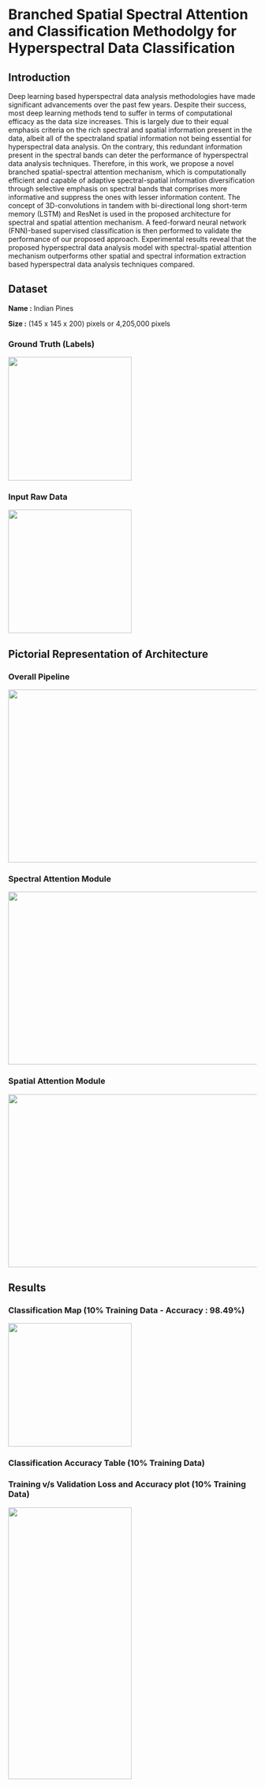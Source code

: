 # Branched Spatial Spectral Attention and Classification Methodolgy for Hyperspectral Data Classification

## Introduction
Deep learning based hyperspectral data analysis methodologies have made significant advancements over the past few years. Despite their success, most deep learning methods tend to suffer in terms of computational efficacy as the data size increases. This is largely due to their equal emphasis criteria on the rich spectral and spatial information present in the data, albeit all of the spectraland spatial information not being essential for hyperspectral data analysis. On the contrary, this redundant information present in the spectral bands can deter the performance of hyperspectral data analysis techniques. Therefore, in this work, we propose a novel branched spatial-spectral attention mechanism, which is computationally efficient and capable of adaptive spectral-spatial information diversification through selective emphasis on spectral bands that comprises more informative and suppress the ones with lesser information content. The concept of 3D-convolutions in tandem with bi-directional long short-term memory (LSTM) and ResNet is used in the proposed architecture for spectral and spatial attention mechanism. A feed-forward neural network (FNN)-based supervised classification is then performed to validate the performance of our proposed approach. Experimental results reveal that the proposed hyperspectral data analysis model with spectral-spatial attention mechanism outperforms other spatial and spectral information extraction based hyperspectral data analysis techniques compared.

## Dataset
**Name :** Indian Pines

**Size :** (145 x 145 x 200) pixels or 4,205,000 pixels

### Ground Truth (Labels)
<img src="https://user-images.githubusercontent.com/79660080/109741619-0937e880-7b93-11eb-85bc-c669356dd027.PNG" width="250" height="250">

### Input Raw Data
<img src="https://user-images.githubusercontent.com/79660080/109742886-72206000-7b95-11eb-9b41-ab9bdff7c0fd.PNG" width="250" height="250">

## Pictorial Representation of Architecture

### Overall Pipeline
<img src="https://user-images.githubusercontent.com/79660080/109743578-8dd83600-7b96-11eb-8c73-a1f1a30f04b2.PNG" width="650" height="350">

### Spectral Attention Module
<img src="https://user-images.githubusercontent.com/79660080/109743662-b2cca900-7b96-11eb-8a66-4bd4ed1f30c2.PNG" width="650" height="350">

### Spatial Attention Module
<img src="https://user-images.githubusercontent.com/79660080/109743803-ee677300-7b96-11eb-8118-2adbaca2f800.png" width="750" height="350">

## Results

### Classification Map (10% Training Data - Accuracy : 98.49%)
<img src="https://user-images.githubusercontent.com/79660080/109744711-61251e00-7b98-11eb-9387-c46ef86d642a.PNG" width="250" height="250">

### Classification Accuracy Table (10% Training Data)

### Training v/s Validation Loss and Accuracy plot (10% Training Data)
<img src="https://user-images.githubusercontent.com/79660080/109744965-ce38b380-7b98-11eb-823f-49aabcea16de.PNG" width="250" height="550">


